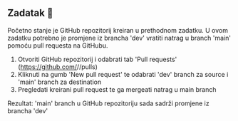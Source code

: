 ## Zadatak 📝

Početno stanje je GitHub repozitorij kreiran u prethodnom zadatku.
U ovom zadatku potrebno je promjene iz brancha 'dev' vratiti natrag u branch 'main' pomoću pull requesta na GitHubu.

1. Otvoriti GitHub repozitorij i odabrati tab 'Pull requests' (https://github.com/<username>/<repositoy>/pulls)
2. Kliknuti na gumb 'New pull request' te odabrati 'dev' branch za source i 'main' branch za destination
3. Pregledati kreirani pull request te ga mergeati natrag u main branch

Rezultat:
'main' branch u GitHub repozitoriju sada sadrži promjene iz brancha 'dev'